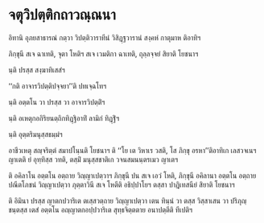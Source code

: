 <h1>จตุวิปตฺติกถาวณฺณนา</h1>
<p> อิทานิ อุภยสาธารณํ กตฺวา วิปตฺติวาราทีนํ วิสิฎฺฐวารานํ สงฺคหํ กาตุมาห ติอาทิฯ</p>


<p> ภิกฺขุนี สเจ ฉาเทติ, จุตา โหติฯ สเจ เวมติกา ฉาเทติ, ถุลฺลจฺจยํ สิยาติ โยชนาฯ</p>


<p> นฺติ ปรสฺส สงฺฆาทิเสสํฯ</p>


<p> ‘‘กติ อาจารวิปตฺติปจฺจยา’’ติ ปทเจฺฉโทฯ</p>


<p> นฺติ  อตฺตโน วา ปรสฺส วา อาจารวิปตฺติํฯ</p>


<p> นฺติ อเหตุกอกิริยนตฺถิกทิฎฺฐิอาทิํ ลามิกํ ทิฎฺฐิํฯ</p>


<p> นฺติ อุตฺตริมนุสฺสธมฺมํฯ</p>


<p> อาชีวเหตุ  สญฺจริตฺตํ สมาปโนฺนติ โยชนาฯ ติ ‘‘โย เต วิหาเร วสติ, โส ภิกฺขุ อรหา’’ติอาทิเก เลสวจเนฯ ญาเตติ ยํ อุทฺทิสฺส วทติ, ตสฺมิํ มนุสฺสชาติเก วจนสมนนฺตรเมว ญาเตฯ</p>


<p> ติ อคิลาโน อตฺตโน อตฺถาย วิญฺญาเปตฺวาฯ ภิกฺขุนี ปน สเจ เอวํ โหติ, ภิกฺขุนี อคิลานา อตฺตโน อตฺถาย ปณีตโภชนํ วิญฺญาเปตฺวา ภุตฺตาวินี สเจ โหตีติ อธิปฺปาโยฯ ตสฺสา ปาฎิเทสนียํ สิยาติ โยชนาฯ</p>


<p> ติ อิมินา ปรสฺส ญาตกปวาริเต ตเสฺสวตฺถาย วิญฺญาเปตฺวา เตน ทินฺนํ วา ตสฺส วิสฺสาเสน วา ปริภุญฺชนฺตสฺส เตสํ อตฺตโน อญฺญาตกอปฺปวาริเต สุทฺธจิตฺตตาย อนาปตฺตีติ ทีเปติฯ</p>

</p>

</p>





